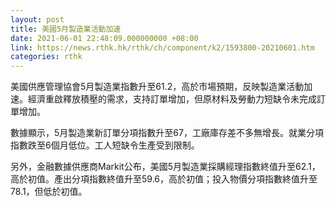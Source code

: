 ```yaml
---
layout: post
title: 美國5月製造業活動加速
date: 2021-06-01 22:48:09.000000000 +08:00
link: https://news.rthk.hk/rthk/ch/component/k2/1593800-20210601.htm
categories: rthk
---
```


美國供應管理協會5月製造業指數升至61.2，高於市場預期，反映製造業活動加速。經濟重啟釋放積壓的需求，支持訂單增加，但原材料及勞動力短缺令未完成訂單增加。

數據顯示，5月製造業新訂單分項指數升至67，工廠庫存差不多無增長。就業分項指數跌至6個月低位。工人短缺令生產受到限制。

另外，金融數據供應商Markit公布，美國5月製造業採購經理指數終值升至62.1，高於初值。產出分項指數終值升至59.6，高於初值；投入物價分項指數終值升至78.1，但低於初值。
